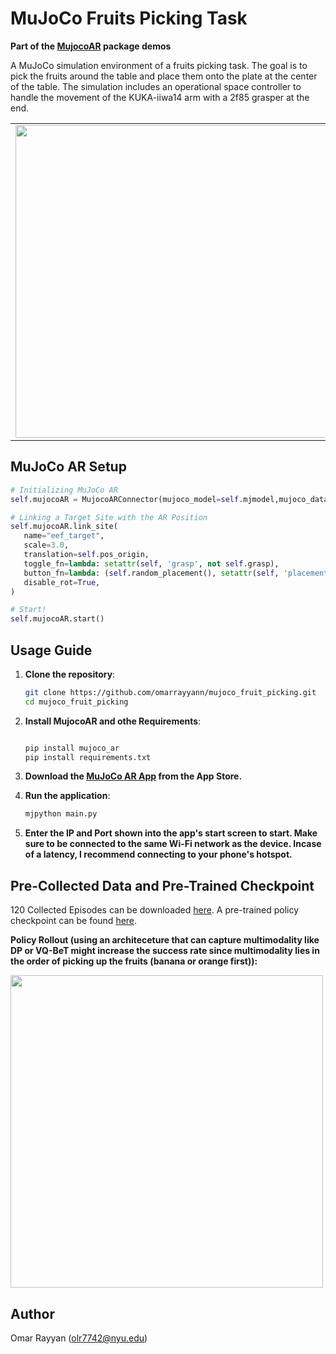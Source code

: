 # MuJoCo Fruits Picking Task 
**Part of the [MujocoAR](https://github.com/omarrayyann/MujocoAR) package demos**

A MuJoCo simulation environment of a fruits picking task. The goal is to pick the fruits around the table and place them onto the plate at the center of the table. The simulation includes an operational space controller to handle the movement of the KUKA-iiwa14 arm with a 2f85 grasper at the end.


<table>
<!--   <tr>
    <th><code>camera_name="whole_view"</code></th>
    <th><code>camera_name="top_view"</code></th>
    <th><code>camera_name="side_view"</code></th>
    <th><code>camera_name="front_view"</code></th>
  </tr> -->
  <tr>
    <td><img src="https://github.com/user-attachments/assets/1d74ddb7-1f43-4ce4-b994-327d4071eac5" width="500px" /></td>
    <td><img src="https://github.com/user-attachments/assets/8fd2b0ae-f90a-4df5-b114-3feac7c87e37" width="500px" /></td>
    <td><img src="https://github.com/user-attachments/assets/286428d9-93bf-456b-9ef1-322793c0bb3a" width="500px" /></td>
    <td><img src="https://github.com/user-attachments/assets/3d496ce1-0b5d-4a1f-a6d2-dc2e19d1e3d8" width="500px" /></td>
  </tr>
</table>


## MuJoCo AR Setup

```python
# Initializing MuJoCo AR
self.mujocoAR = MujocoARConnector(mujoco_model=self.mjmodel,mujoco_data=self.mjdata)

# Linking a Target Site with the AR Position
self.mujocoAR.link_site(
   name="eef_target",
   scale=3.0,
   translation=self.pos_origin,
   toggle_fn=lambda: setattr(self, 'grasp', not self.grasp),
   button_fn=lambda: (self.random_placement(), setattr(self, 'placement_time', time.time()), self.reset_data()) if time.time() - self.placement_time > 2.0 else None,
   disable_rot=True,
)

# Start!
self.mujocoAR.start()
```

## Usage Guide

1. **Clone the repository**:

   ```bash
   git clone https://github.com/omarrayyann/mujoco_fruit_picking.git
   cd mujoco_fruit_picking
   
3. **Install MujocoAR and othe Requirements**:
   ```bash
   
   pip install mujoco_ar
   pip install requirements.txt
   
4. **Download the [MuJoCo AR App](https://apps.apple.com/ae/app/mujoco-ar/id6612039501) from the App Store.**
   
5. **Run the application**:

   ```bash
   mjpython main.py
   
6. **Enter the IP and Port shown into the app's start screen to start. Make sure to be connected to the same Wi-Fi network as the device. Incase of a latency, I recommend connecting to your phone's hotspot.**

## Pre-Collected Data and Pre-Trained Checkpoint

120 Collected Episodes can be downloaded [here](https://huggingface.co/datasets/omarrayyann/mujoco_pick_place_fruits/blob/main/Data.zip). A pre-trained policy checkpoint can be found [here](https://huggingface.co/datasets/omarrayyann/mujoco_pick_place_fruits/blob/main/checkpoint_epoch.pth.tar).

**Policy Rollout (using an architeceture that can capture multimodality like DP or VQ-BeT might increase the success rate since multimodality lies in the order of picking up the fruits (banana or orange first)):**

<img src="https://github.com/user-attachments/assets/e84345f9-62eb-4d89-a08b-dcd92d1dd10b" width="500px" />


## Author

Omar Rayyan (olr7742@nyu.edu)
